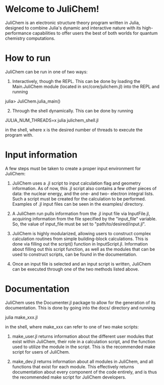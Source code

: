 # Welcome to JuliChem!
JuliChem is an electronic structure theory program written in Julia, designed to combine
Julia's dynamic and interactive nature with its high-performance capabilities to offer users the best of both worlds for quantum chemistry computations.

# How to run
JuliChem can be run in one of two ways:
1. Interactively, though the REPL. This can be done by loading the Main.JuliChem
module (located in src/core/julichem.jl) into the REPL and running

julia> JuliChem.julia_main()

2. Through the shell dynamically. This can be done by running

JULIA_NUM_THREADS=x julia julichem_shell.jl

in the shell, where x is the desired number of threads to execute the program
with.

# Input information
A few steps must be taken to create a proper input environment for JuliChem:
1. JuliChem uses a .jl script to input calculation flag and geometry
information. As of now, this .jl script also contains a few other pieces
of data: the nuclear energy, and the one- and two- electron integral lists.
Such a script must be created for the calculation to be performed.
Examples of .jl input files can be seen in the examples/ directory.

2. A JuliChem run pulls information from the .jl input file via InputFile.jl,
acquiring information from the file specified by the "input_file" variable.
So, the value of input_file must be set to "path/to/desired/input.jl".

3. JuliChem is highly modularized, allowing users to construct complex
calculation routines from simple building-block calculations. This is done
via filling out the script() function in InputScript.jl. Information about
filling out this script function, as well as the modules that can be used
to construct scripts, can be found in the documentation.

4. Once an input file is selected and an input script is written, JuliChem
can be executed through one of the two methods listed above.

# Documentation
JuliChem uses the Documenter.jl package to allow for the generation of its
documentation. This is done by going into the docs/ directory and running

julia make_xxx.jl

in the shell, where make_xxx can refer to one of two make scripts:
1. make_user.jl returns information about the different user modules that exist
within JuliChem, their role in a calculation script, and the function used to utilize
the module in the script. This is the recommended make script for users of JuliChem.

2. make_dev.jl returns information about all modules in JuliChem, and all functions
that exist for each module. This effectively returns documentation about every
component of the code entirely, and is thus the recommended make script for JuliChem
developers.

